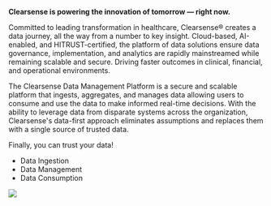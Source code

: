 **Clearsense is powering the innovation of tomorrow — right now.**

Committed to leading transformation in healthcare, Clearsense® creates a data journey, all the way from a number to key insight. Cloud-based, AI-enabled, and HITRUST-certified, the platform of data solutions ensure data governance, implementation, and analytics are rapidly mainstreamed while remaining scalable and secure. Driving faster outcomes in clinical, financial, and operational environments.

The Clearsense Data Management Platform is a secure and scalable platform that ingests, aggregates, and manages data allowing users to consume and use the data to make informed real-time decisions. With the ability to leverage data from disparate systems across the organization, Clearsense's data-first approach eliminates assumptions and replaces them with a single source of trusted data. 

Finally, you can trust your data!
- Data Ingestion
- Data Management
- Data Consumption

![](https://github.com/vldasika/CS-Ingest/main/Images/home%20screen.png)
